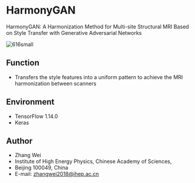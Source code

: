 # HarmonyGAN
HarmonyGAN: A Harmonization Method for Multi-site Structural MRI Based on Style Transfer with Generative Adversarial Networks

![616small](https://user-images.githubusercontent.com/32545322/130192682-fb8e3fe6-7fec-466a-ac5b-09f590b406b8.jpg)

## Function
- Transfers the style features into a uniform pattern to achieve the MRI harmonization between scanners

## Environment
- TensorFlow 1.14.0
- Keras

## Author
- Zhang Wei
- Institute of High Energy Physics, Chinese Academy of Sciences,
- Beijing 100049, China
- E-mail: zhangwei2018@ihep.ac.cn

